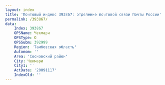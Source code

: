 ```yaml
---
layout: index
title: 'Почтовый индекс 393867: отделение почтовой связи Почты России'
permalink: /393867/
data:
    Index: 393867
    OPSName: Чекмари
    OPSType: О
    OPSSubm: 392999
    Region: 'Тамбовская область'
    Autonom: ''
    Area: 'Сосновский район'
    City: Чекмари
    City1: ''
    ActDate: '20091117'
    IndexOld: ''
---
```

